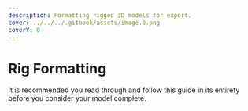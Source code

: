 ```yaml
---
description: Formatting rigged 3D models for export.
cover: ../../../.gitbook/assets/image.0.png
coverY: 0
---
```


# Rig Formatting

It is recommended you read through and follow this guide in its entirety before you consider your model complete.
